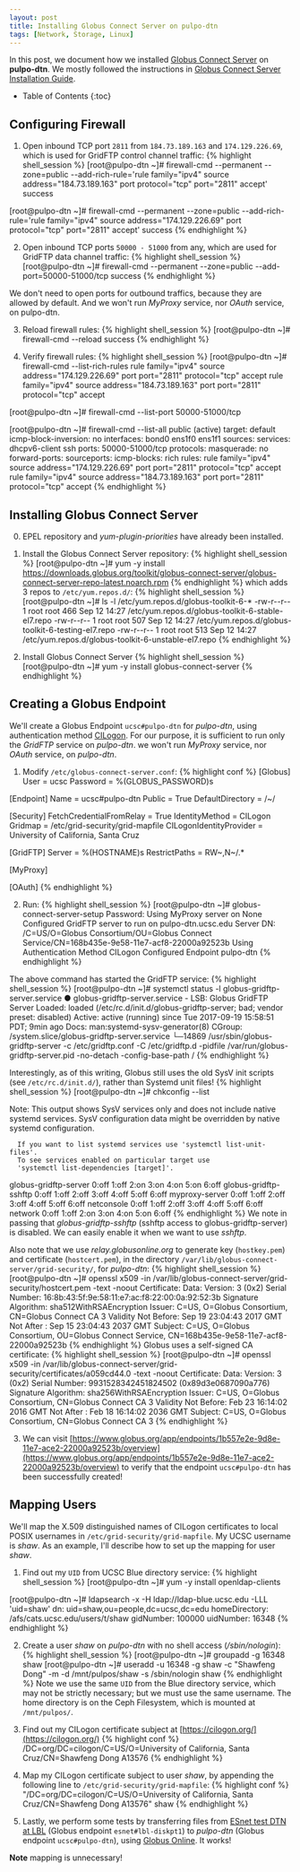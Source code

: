 ```yaml
---
layout: post
title: Installing Globus Connect Server on pulpo-dtn
tags: [Network, Storage, Linux]
---
```


In this post, we document how we installed [Globus Connect Server](https://www.globus.org/globus-connect-server) on **pulpo-dtn**.<!-- more --> We mostly followed the instructions in [Globus Connect Server Installation Guide](https://docs.globus.org/globus-connect-server-installation-guide/).

* Table of Contents
{:toc}

## Configuring Firewall
1) Open inbound TCP port `2811` from `184.73.189.163` and `174.129.226.69`, which is used for GridFTP control channel traffic:
{% highlight shell_session %}
[root@pulpo-dtn ~]# firewall-cmd --permanent --zone=public --add-rich-rule='rule family="ipv4" source address="184.73.189.163" port protocol="tcp" port="2811" accept'
success

[root@pulpo-dtn ~]# firewall-cmd --permanent --zone=public --add-rich-rule='rule family="ipv4" source address="174.129.226.69" port protocol="tcp" port="2811" accept'
success
{% endhighlight %}

2) Open inbound TCP ports `50000 - 51000` from any, which are used for GridFTP data channel traffic:
{% highlight shell_session %}
[root@pulpo-dtn ~]# firewall-cmd --permanent --zone=public --add-port=50000-51000/tcp
success
{% endhighlight %}

<p class="note">We don't need to open ports for outbound traffics, because they are allowed by default. And we won't run <em>MyProxy</em> service, nor <em>OAuth</em> service, on pulpo-dtn.</p>

3) Reload firewall rules:
{% highlight shell_session %}
[root@pulpo-dtn ~]# firewall-cmd --reload
success
{% endhighlight %}

4) Verify firewall rules:
{% highlight shell_session %}
[root@pulpo-dtn ~]# firewall-cmd --list-rich-rules
rule family="ipv4" source address="174.129.226.69" port port="2811" protocol="tcp" accept
rule family="ipv4" source address="184.73.189.163" port port="2811" protocol="tcp" accept

[root@pulpo-dtn ~]# firewall-cmd --list-port
50000-51000/tcp

[root@pulpo-dtn ~]# firewall-cmd --list-all
public (active)
  target: default
  icmp-block-inversion: no
  interfaces: bond0 ens1f0 ens1f1
  sources:
  services: dhcpv6-client ssh
  ports: 50000-51000/tcp
  protocols:
  masquerade: no
  forward-ports:
  sourceports:
  icmp-blocks:
  rich rules:
        rule family="ipv4" source address="174.129.226.69" port port="2811" protocol="tcp" accept
        rule family="ipv4" source address="184.73.189.163" port port="2811" protocol="tcp" accept
{% endhighlight %}

## Installing Globus Connect Server
0) EPEL repository and *yum-plugin-priorities* have already been installed.

1) Install the Globus Connect Server repository:
{% highlight shell_session %}
[root@pulpo-dtn ~]# yum -y install https://downloads.globus.org/toolkit/globus-connect-server/globus-connect-server-repo-latest.noarch.rpm
{% endhighlight %}
which adds 3 repos to `/etc/yum.repos.d/`:
{% highlight shell_session %}
[root@pulpo-dtn ~]# ls -l /etc/yum.repos.d/globus-toolkit-6-*
-rw-r--r-- 1 root root 466 Sep 12 14:27 /etc/yum.repos.d/globus-toolkit-6-stable-el7.repo
-rw-r--r-- 1 root root 507 Sep 12 14:27 /etc/yum.repos.d/globus-toolkit-6-testing-el7.repo
-rw-r--r-- 1 root root 513 Sep 12 14:27 /etc/yum.repos.d/globus-toolkit-6-unstable-el7.repo
{% endhighlight %}

2) Install Globus Connect Server
{% highlight shell_session %}
[root@pulpo-dtn ~]# yum -y install globus-connect-server
{% endhighlight %}

## Creating a Globus Endpoint
We'll create a Globus Endpoint `ucsc#pulpo-dtn` for *pulpo-dtn*, using authentication method [CILogon](https://docs.globus.org/authorization-authentication-guide/#transfer_to_from_an_endpoint_using_cilogon). For our purpose, it is sufficient to run only the *GridFTP* service on *pulpo-dtn*. we won't run *MyProxy* service, nor *OAuth* service, on *pulpo-dtn*.

1) Modify `/etc/globus-connect-server.conf`:
{% highlight conf %}
[Globus]
User = ucsc
Password = %(GLOBUS_PASSWORD)s

[Endpoint]
Name = ucsc#pulpo-dtn
Public = True
DefaultDirectory = /~/

[Security]
FetchCredentialFromRelay = True
IdentityMethod = CILogon
Gridmap = /etc/grid-security/grid-mapfile
CILogonIdentityProvider = University of California, Santa Cruz

[GridFTP]
Server = %(HOSTNAME)s
RestrictPaths = RW~,N~/.*

[MyProxy]

[OAuth]
{% endhighlight %}

2) Run:
{% highlight shell_session %}
[root@pulpo-dtn ~]# globus-connect-server-setup
Password:
Using MyProxy server on None
Configured GridFTP server to run on pulpo-dtn.ucsc.edu
Server DN: /C=US/O=Globus Consortium/OU=Globus Connect Service/CN=168b435e-9e58-11e7-acf8-22000a92523b
Using Authentication Method CILogon
Configured Endpoint pulpo-dtn
{% endhighlight %}

The above command has started the GridFTP service:
{% highlight shell_session %}
[root@pulpo-dtn ~]# systemctl status -l globus-gridftp-server.service
● globus-gridftp-server.service - LSB: Globus GridFTP Server
   Loaded: loaded (/etc/rc.d/init.d/globus-gridftp-server; bad; vendor preset: disabled)
   Active: active (running) since Tue 2017-09-19 15:58:51 PDT; 9min ago
     Docs: man:systemd-sysv-generator(8)
   CGroup: /system.slice/globus-gridftp-server.service
           └─14869 /usr/sbin/globus-gridftp-server -c /etc/gridftp.conf -C /etc/gridftp.d -pidfile /var/run/globus-gridftp-server.pid -no-detach -config-base-path /
{% endhighlight %}

Interestingly, as of this writing, Globus still uses the old SysV init scripts (see `/etc/rc.d/init.d/`), rather than Systemd unit files!
{% highlight shell_session %}
[root@pulpo-dtn ~]# chkconfig --list

Note: This output shows SysV services only and does not include native
      systemd services. SysV configuration data might be overridden by native
      systemd configuration.

      If you want to list systemd services use 'systemctl list-unit-files'.
      To see services enabled on particular target use
      'systemctl list-dependencies [target]'.

globus-gridftp-server   0:off   1:off   2:on    3:on    4:on    5:on    6:off
globus-gridftp-sshftp   0:off   1:off   2:off   3:off   4:off   5:off   6:off
myproxy-server  0:off   1:off   2:off   3:off   4:off   5:off   6:off
netconsole      0:off   1:off   2:off   3:off   4:off   5:off   6:off
network         0:off   1:off   2:on    3:on    4:on    5:on    6:off
{% endhighlight %}
We note in passing that *globus-gridftp-sshftp* (sshftp access to globus-gridftp-server) is disabled. We can easily enable it when we want to use *sshftp*.

Also note that we use *relay.globusonline.org* to generate key (`hostkey.pem`) and certificate (`hostcert.pem`), in the directory `/var/lib/globus-connect-server/grid-security/`, for *pulpo-dtn*:
{% highlight shell_session %}
[root@pulpo-dtn ~]# openssl x509 -in /var/lib/globus-connect-server/grid-security/hostcert.pem -text -noout
Certificate:
    Data:
        Version: 3 (0x2)
        Serial Number:
            16:8b:43:5f:9e:58:11:e7:ac:f8:22:00:0a:92:52:3b
    Signature Algorithm: sha512WithRSAEncryption
        Issuer: C=US, O=Globus Consortium, CN=Globus Connect CA 3
        Validity
            Not Before: Sep 19 23:04:43 2017 GMT
            Not After : Sep 15 23:04:43 2037 GMT
        Subject: C=US, O=Globus Consortium, OU=Globus Connect Service, CN=168b435e-9e58-11e7-acf8-22000a92523b
{% endhighlight %}
Globus uses a self-signed CA certificate:
{% highlight shell_session %}
[root@pulpo-dtn ~]# openssl x509 -in /var/lib/globus-connect-server/grid-security/certificates/a059cd44.0 -text -noout
Certificate:
    Data:
        Version: 3 (0x2)
        Serial Number: 9931528342451824502 (0x89d3e0687090a776)
    Signature Algorithm: sha256WithRSAEncryption
        Issuer: C=US, O=Globus Consortium, CN=Globus Connect CA 3
        Validity
            Not Before: Feb 23 16:14:02 2016 GMT
            Not After : Feb 18 16:14:02 2036 GMT
        Subject: C=US, O=Globus Consortium, CN=Globus Connect CA 3
{% endhighlight %}

3) We can visit  [https://www.globus.org/app/endpoints/1b557e2e-9d8e-11e7-ace2-22000a92523b/overview](https://www.globus.org/app/endpoints/1b557e2e-9d8e-11e7-ace2-22000a92523b/overview) to verify that the endpoint `ucsc#pulpo-dtn` has been successfully created!


## Mapping Users
We'll map the X.509 distinguished names of CILogon certificates to local POSIX usernames in `/etc/grid-security/grid-mapfile`. My UCSC username is *shaw*. As an example, I'll describe how to set up the mapping for user *shaw*.

1) Find out my `UID` from UCSC Blue directory service:
{% highlight shell_session %}
[root@pulpo-dtn ~]# yum -y install openldap-clients

[root@pulpo-dtn ~]# ldapsearch -x -H ldap://ldap-blue.ucsc.edu -LLL 'uid=shaw'
dn: uid=shaw,ou=people,dc=ucsc,dc=edu
homeDirectory: /afs/cats.ucsc.edu/users/t/shaw
gidNumber: 100000
uidNumber: 16348
{% endhighlight %}

2) Create a user *shaw* on *pulpo-dtn* with no shell access (*/sbin/nologin*):
{% highlight shell_session %}
[root@pulpo-dtn ~]# groupadd -g 16348 shaw
[root@pulpo-dtn ~]# useradd -u 16348 -g shaw -c "Shawfeng Dong" -m -d /mnt/pulpos/shaw -s /sbin/nologin shaw
{% endhighlight %}
Note we use the same `UID` from the Blue directory service, which may not be strictly necessary; but we must use the same username. The home directory is on the Ceph Filesystem, which is mounted at `/mnt/pulpos/`.

3) Find out my CILogon certificate subject at [https://cilogon.org/](https://cilogon.org/)
{% highlight conf %}
/DC=org/DC=cilogon/C=US/O=University of California, Santa Cruz/CN=Shawfeng Dong A13576
{% endhighlight %}

4) Map my CILogon certificate subject to user *shaw*, by appending the following line to `/etc/grid-security/grid-mapfile`:
{% highlight conf %}
"/DC=org/DC=cilogon/C=US/O=University of California, Santa Cruz/CN=Shawfeng Dong A13576" shaw
{% endhighlight %}

5) Lastly, we perform some tests by transferring files from [ESnet test DTN at LBL](https://fasterdata.es.net/performance-testing/DTNs/) (Globus endpoint `esnet#lbl-diskpt1`) to *pulpo-dtn* (Globus endpoint `ucsc#pulpo-dtn`), using [Globus Online](https://www.globus.org/app/transfer). It works!

**Note** mapping is unnecessary!
